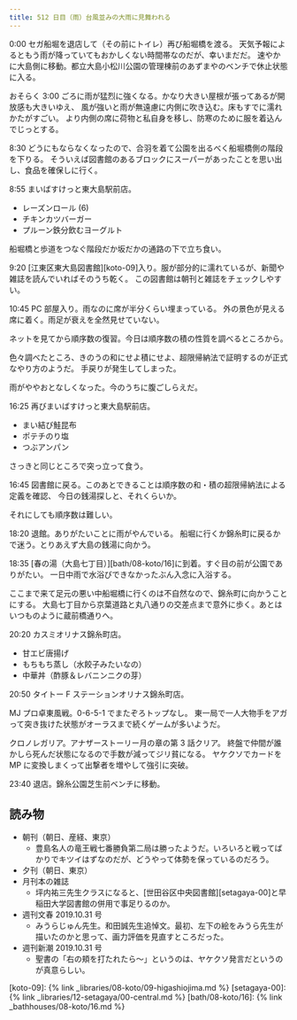 ```yaml
---
title: 512 日目（雨）台風並みの大雨に見舞われる
---
```


0:00 セガ船堀を退店して（その前にトイレ）再び船堀橋を渡る。
天気予報によるともう雨が降っていてもおかしくない時間帯なのだが、幸いまだだ。
速やかに大島側に移動。都立大島小松川公園の管理棟前のあずまやのベンチで休止状態に入る。

おそらく 3:00 ごろに雨が猛烈に強くなる。かなり大きい屋根が張ってあるが開放感も大きいゆえ、
風が強いと雨が無遠慮に内側に吹き込む。床もすでに濡れかたがすごい。
より内側の席に荷物と私自身を移し、防寒のために服を着込んでじっとする。

8:30 どうにもならなくなったので、合羽を着て公園を出るべく船堀橋側の階段を下りる。
そういえば図書館のあるブロックにスーパーがあったことを思い出し、食品を確保しに行く。

8:55 まいばすけっと東大島駅前店。

* レーズンロール (6)
* チキンカツバーガー
* プルーン鉄分飲むヨーグルト

船堀橋と歩道をつなぐ階段だか坂だかの通路の下で立ち食い。

9:20 [江東区東大島図書館][koto-09]入り。服が部分的に濡れているが、新聞や雑誌を読んでいればそのうち乾く。
この図書館は朝刊と雑誌をチェックしやすい。

10:45 PC 部屋入り。雨なのに席が半分くらい埋まっている。
外の景色が見える席に着く。雨足が衰えを全然見せていない。

ネットを見てから順序数の復習。今日は順序数の積の性質を調べるところから。

色々調べたところ、きのうの和にせよ積にせよ、超限帰納法で証明するのが正式なやり方のようだ。
手戻りが発生してしまった。

雨がややおとなしくなった。今のうちに腹ごしらえだ。

16:25 再びまいばすけっと東大島駅前店。

* まい結び鮭昆布
* ポテチのり塩
* つぶアンパン

さっきと同じところで突っ立って食う。

16:45 図書館に戻る。このあとできることは順序数の和・積の超限帰納法による定義を確認、
今日の銭湯探しと、それくらいか。

それにしても順序数は難しい。

18:20 退館。ありがたいことに雨がやんでいる。
船堀に行くか錦糸町に戻るかで迷う。とりあえず大島の銭湯に向かう。

18:35 [春の湯（大島七丁目）][bath/08-koto/16]に到着。すぐ目の前が公園でありがたい。
一日中雨で水浴びできなかったぶん入念に入浴する。

ここまで来て足元の悪い中船堀橋に行くのは不自然なので、錦糸町に向かうことにする。
大島七丁目から京葉道路と丸八通りの交差点まで意外に歩く。あとはいつものように蔵前橋通りへ。

20:20 カスミオリナス錦糸町店。

* 甘エビ唐揚げ
* もちもち蒸し（水餃子みたいなの）
* 中華丼（酢豚＆レバニンニクの芽）

20:50 タイトー F ステーションオリナス錦糸町店。

<!-- https://www.sega-mj.net/mjac_p/R?H0LPS=%2FUJlOV8%2FOrtr%2F.rjrxlkLrTNrQgu54&7VAL9AP7=Txs5I5E&LDZF2APQ=@GvI51&DXSFRAP1=eig@ceftC05Z&libcndao=ndao -->
MJ プロ卓東風戦。0-6-5-1 でまたぞろトップなし。
東一局で一人大物手をアガって突き抜けた状態がオーラスまで続くゲームが多いようだ。

クロノレガリア。アナザーストーリー月の章の第 3 話クリア。
終盤で仲間が誰かしら死んだ状態になるので手数が減ってジリ貧になる。
ヤケクソでカードを MP に変換しまくって出撃者を増やして強引に突破。

23:40 退店。錦糸公園芝生前ベンチに移動。

## 読み物

* 朝刊（朝日、産経、東京）
  * 豊島名人の竜王戦七番勝負第二局は勝ったようだ。いろいろと戦ってばかりでキツイはずなのだが、どうやって体勢を保っているのだろう。
* 夕刊（朝日、東京）
* 月刊本の雑誌
  * 坪内祐三先生クラスになると、[世田谷区中央図書館][setagaya-00]と早稲田大学図書館の併用で事足りるのか。
* 週刊文春 2019.10.31 号
  * みうらじゅん先生。和田誠先生追悼文。最初、左下の絵をみうら先生が描いたのかと思って、画力評価を見直すところだった。
* 週刊新潮 2019.10.31 号
  * 聖書の「右の頬を打たれたら～」というのは、ヤケクソ発言だというのが真意らしい。

[koto-09]: {% link _libraries/08-koto/09-higashiojima.md %}
[setagaya-00]: {% link _libraries/12-setagaya/00-central.md %}
[bath/08-koto/16]: {% link _bathhouses/08-koto/16.md %}
